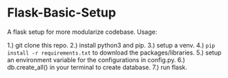 # Flask-Basic-Setup
A flask setup for more modularize codebase.
Usage:

1.) git clone this repo.
2.) install python3 and pip.
3.) setup a venv.
4.) `pip install -r requirements.txt` to download the packages/libraries.
5.) setup an environment variable for the configurations in config.py.
6.) db.create_all() in your terminal to create database.
7.) run flask.
